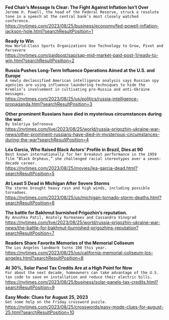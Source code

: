 **Fed Chair’s Message Is Clear: The Fight Against Inflation Isn’t Over**\
`Jerome H. Powell, the head of the Federal Reserve, struck a resolute tone in a speech at the central bank’s most closely watched conference.`\
https://nytimes.com/2023/08/25/business/economy/fed-powell-inflation-jackson-hole.html?searchResultPosition=1

**Ready to Win**\
`How World-Class Sports Organizations Use Technology to Grow, Pivot and Persevere  `\
https://nytimes.com/paidpost/sap/sap-mid-market-paid-post-1/ready-to-win.html?searchResultPosition=2

**Russia Pushes Long-Term Influence Operations Aimed at the U.S. and Europe**\
`A newly declassified American intelligence analysis says Russian spy agencies are using influence laundering techniques to hide the Kremlin’s involvement in cultivating pro-Russia and anti-Ukraine messages.`\
https://nytimes.com/2023/08/25/us/politics/russia-intelligence-propaganda.html?searchResultPosition=3

**Other prominent Russians have died in mysterious circumstances during the war.**\
`By Valeriya Safronova`\
https://nytimes.com/live/2023/08/25/world/russia-prigozhin-ukraine-war-news/other-prominent-russians-have-died-in-mysterious-circumstances-during-the-war?searchResultPosition=4

**Léa Garcia, Who Raised Black Actors’ Profile in Brazil, Dies at 90**\
`Best known internationally for her breakout performance in the 1959 film “Black Orpheus,” she challenged racial stereotypes over a seven-decade career.`\
https://nytimes.com/2023/08/25/movies/lea-garcia-dead.html?searchResultPosition=5

**At Least 5 Dead in Michigan After Severe Storms**\
`The storms brought heavy rain and high winds, including possible tornadoes.`\
https://nytimes.com/2023/08/25/us/michigan-tornado-storm-deaths.html?searchResultPosition=6

**The battle for Bakhmut burnished Prigozhin’s reputation.**\
`By Anushka Patil, Anatoly Kurmanaev and Cassandra Vinograd`\
https://nytimes.com/live/2023/08/25/world/russia-prigozhin-ukraine-war-news/the-battle-for-bakhmut-burnished-prigozhins-reputation?searchResultPosition=7

**Readers Share Favorite Memories of the Memorial Coliseum**\
`The Los Angeles landmark turns 100 this year.`\
https://nytimes.com/2023/08/25/us/california-memorial-coliseum-los-angeles.html?searchResultPosition=8

**At 30%, Solar Panel Tax Credits Are at a High Point for Now**\
`For about the next decade, homeowners can take advantage of the U.S. tax code to save on installation and reduce their electric bills.`\
https://nytimes.com/2023/08/25/business/solar-panels-tax-credits.html?searchResultPosition=9

**Easy Mode: Clues for August 25, 2023**\
`Get some help on the Friday crossword puzzle.`\
https://nytimes.com/2023/08/25/crosswords/easy-mode-clues-for-august-25.html?searchResultPosition=10


